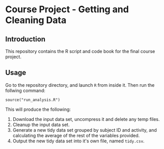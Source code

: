 # Course Project - Getting and Cleaning Data


## Introduction

This repository contains the R script and code book for the final
course project.


## Usage

Go to the repository directory, and launch `R` from inside it.
Then run the follwing command:

`source("run_analysis.R")`

This will produce the following:
1. Download the input data set, uncompress it and delete any temp files.
2. Cleanup the input data set.
3. Generate a new tidy data set grouped by subject ID and activity, and
calculating the average of the rest of the variables provided.
4. Output the new tidy data set into it's own file, named `tidy.csv`.
